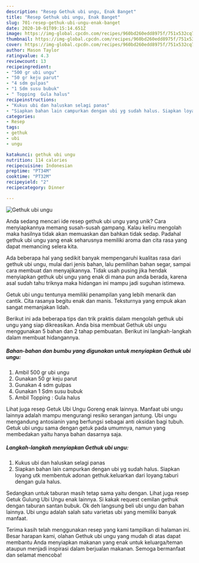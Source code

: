 ```yaml
---
description: "Resep Gethuk ubi ungu, Enak Banget"
title: "Resep Gethuk ubi ungu, Enak Banget"
slug: 701-resep-gethuk-ubi-ungu-enak-banget
date: 2020-10-01T09:15:14.651Z
image: https://img-global.cpcdn.com/recipes/960bd260edd8975f/751x532cq70/gethuk-ubi-ungu-foto-resep-utama.jpg
thumbnail: https://img-global.cpcdn.com/recipes/960bd260edd8975f/751x532cq70/gethuk-ubi-ungu-foto-resep-utama.jpg
cover: https://img-global.cpcdn.com/recipes/960bd260edd8975f/751x532cq70/gethuk-ubi-ungu-foto-resep-utama.jpg
author: Mason Taylor
ratingvalue: 4.3
reviewcount: 13
recipeingredient:
- "500 gr ubi ungu"
- "50 gr keju parut"
- "4 sdm gulpas"
- "1 Sdm susu bubuk"
- " Topping  Gula halus"
recipeinstructions:
- "Kukus ubi dan haluskan selagi panas"
- "Siapkan bahan lain campurkan dengan ubi yg sudah halus. Siapkan loyang utk membentuk adonan gethuk.keluarkan dari loyang.taburi dengan gula halus."
categories:
- Resep
tags:
- gethuk
- ubi
- ungu

katakunci: gethuk ubi ungu 
nutrition: 114 calories
recipecuisine: Indonesian
preptime: "PT34M"
cooktime: "PT32M"
recipeyield: "2"
recipecategory: Dinner

---
```



![Gethuk ubi ungu](https://img-global.cpcdn.com/recipes/960bd260edd8975f/751x532cq70/gethuk-ubi-ungu-foto-resep-utama.jpg)

Anda sedang mencari ide resep gethuk ubi ungu yang unik? Cara menyiapkannya memang susah-susah gampang. Kalau keliru mengolah maka hasilnya tidak akan memuaskan dan bahkan tidak sedap. Padahal gethuk ubi ungu yang enak seharusnya memiliki aroma dan cita rasa yang dapat memancing selera kita.

Ada beberapa hal yang sedikit banyak mempengaruhi kualitas rasa dari gethuk ubi ungu, mulai dari jenis bahan, lalu pemilihan bahan segar, sampai cara membuat dan menyajikannya. Tidak usah pusing jika hendak menyiapkan gethuk ubi ungu yang enak di mana pun anda berada, karena asal sudah tahu triknya maka hidangan ini mampu jadi suguhan istimewa.

Getuk ubi ungu tentunya memiliki penampilan yang lebih menarik dan cantik. Cita rasanya begitu enak dan manis. Teksturnya yang empuk akan sangat memanjakan lidah.


Berikut ini ada beberapa tips dan trik praktis dalam mengolah gethuk ubi ungu yang siap dikreasikan. Anda bisa membuat Gethuk ubi ungu menggunakan 5 bahan dan 2 tahap pembuatan. Berikut ini langkah-langkah dalam membuat hidangannya.

<!--inarticleads1-->

##### Bahan-bahan dan bumbu yang digunakan untuk menyiapkan Gethuk ubi ungu:

1. Ambil 500 gr ubi ungu
1. Gunakan 50 gr keju parut
1. Gunakan 4 sdm gulpas
1. Gunakan 1 Sdm susu bubuk
1. Ambil  Topping : Gula halus


Lihat juga resep Getuk Ubi Ungu Goreng enak lainnya. Manfaat ubi ungu lainnya adalah mampu mengurangi resiko serangan jantung. Ubi ungu mengandung antosianin yang berfungsi sebagai anti oksidan bagi tubuh. Getuk ubi ungu sama dengan getuk pada umumnya, namun yang membedakan yaitu hanya bahan dasarnya saja. 

<!--inarticleads2-->

##### Langkah-langkah menyiapkan Gethuk ubi ungu:

1. Kukus ubi dan haluskan selagi panas
1. Siapkan bahan lain campurkan dengan ubi yg sudah halus. Siapkan loyang utk membentuk adonan gethuk.keluarkan dari loyang.taburi dengan gula halus.


Sedangkan untuk taburan masih tetap sama yaitu dengan. Lihat juga resep Getuk Gulung Ubi Ungu enak lainnya. Si kakak request cemilan gethuk dengan taburan santan bubuk. Ok deh langsung beli ubi ungu dan bahan lainnya. Ubi ungu adalah salah satu varietas ubi yang memiliki banyak manfaat. 

Terima kasih telah menggunakan resep yang kami tampilkan di halaman ini. Besar harapan kami, olahan Gethuk ubi ungu yang mudah di atas dapat membantu Anda menyiapkan makanan yang enak untuk keluarga/teman ataupun menjadi inspirasi dalam berjualan makanan. Semoga bermanfaat dan selamat mencoba!
